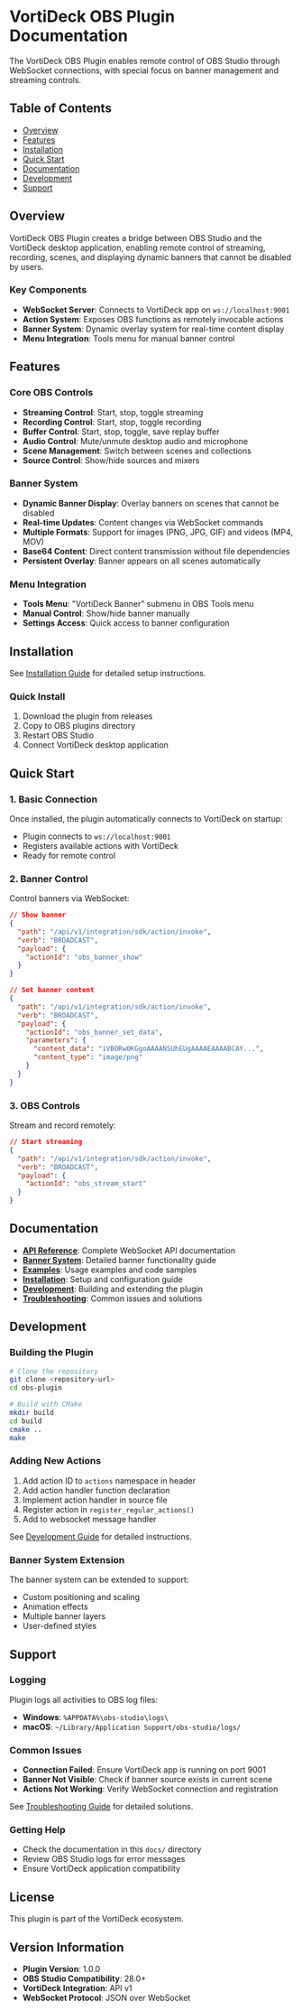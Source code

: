 # VortiDeck OBS Plugin Documentation

The VortiDeck OBS Plugin enables remote control of OBS Studio through WebSocket connections, with special focus on banner management and streaming controls.

## Table of Contents

- [Overview](#overview)
- [Features](#features)
- [Installation](#installation)
- [Quick Start](#quick-start)
- [Documentation](#documentation)
- [Development](#development)
- [Support](#support)

## Overview

VortiDeck OBS Plugin creates a bridge between OBS Studio and the VortiDeck desktop application, enabling remote control of streaming, recording, scenes, and displaying dynamic banners that cannot be disabled by users.

### Key Components

- **WebSocket Server**: Connects to VortiDeck app on `ws://localhost:9001`
- **Action System**: Exposes OBS functions as remotely invocable actions
- **Banner System**: Dynamic overlay system for real-time content display
- **Menu Integration**: Tools menu for manual banner control

## Features

### Core OBS Controls
- **Streaming Control**: Start, stop, toggle streaming
- **Recording Control**: Start, stop, toggle recording  
- **Buffer Control**: Start, stop, toggle, save replay buffer
- **Audio Control**: Mute/unmute desktop audio and microphone
- **Scene Management**: Switch between scenes and collections
- **Source Control**: Show/hide sources and mixers

### Banner System
- **Dynamic Banner Display**: Overlay banners on scenes that cannot be disabled
- **Real-time Updates**: Content changes via WebSocket commands
- **Multiple Formats**: Support for images (PNG, JPG, GIF) and videos (MP4, MOV)
- **Base64 Content**: Direct content transmission without file dependencies
- **Persistent Overlay**: Banner appears on all scenes automatically

### Menu Integration
- **Tools Menu**: "VortiDeck Banner" submenu in OBS Tools menu
- **Manual Control**: Show/hide banner manually
- **Settings Access**: Quick access to banner configuration

## Installation

See [Installation Guide](installation.md) for detailed setup instructions.

### Quick Install
1. Download the plugin from releases
2. Copy to OBS plugins directory
3. Restart OBS Studio
4. Connect VortiDeck desktop application

## Quick Start

### 1. Basic Connection
Once installed, the plugin automatically connects to VortiDeck on startup:
- Plugin connects to `ws://localhost:9001`
- Registers available actions with VortiDeck
- Ready for remote control

### 2. Banner Control
Control banners via WebSocket:

```json
// Show banner
{
  "path": "/api/v1/integration/sdk/action/invoke",
  "verb": "BROADCAST",
  "payload": {
    "actionId": "obs_banner_show"
  }
}

// Set banner content
{
  "path": "/api/v1/integration/sdk/action/invoke", 
  "verb": "BROADCAST",
  "payload": {
    "actionId": "obs_banner_set_data",
    "parameters": {
      "content_data": "iVBORw0KGgoAAAANSUhEUgAAAAEAAAABCAY...",
      "content_type": "image/png"
    }
  }
}
```

### 3. OBS Controls
Stream and record remotely:

```json
// Start streaming
{
  "path": "/api/v1/integration/sdk/action/invoke",
  "verb": "BROADCAST", 
  "payload": {
    "actionId": "obs_stream_start"
  }
}
```

## Documentation

- **[API Reference](api-reference.md)**: Complete WebSocket API documentation
- **[Banner System](banner-system.md)**: Detailed banner functionality guide
- **[Examples](examples.md)**: Usage examples and code samples
- **[Installation](installation.md)**: Setup and configuration guide
- **[Development](development.md)**: Building and extending the plugin
- **[Troubleshooting](troubleshooting.md)**: Common issues and solutions

## Development

### Building the Plugin
```bash
# Clone the repository
git clone <repository-url>
cd obs-plugin

# Build with CMake
mkdir build
cd build
cmake ..
make
```

### Adding New Actions
1. Add action ID to `actions` namespace in header
2. Add action handler function declaration
3. Implement action handler in source file
4. Register action in `register_regular_actions()`
5. Add to websocket message handler

See [Development Guide](development.md) for detailed instructions.

### Banner System Extension
The banner system can be extended to support:
- Custom positioning and scaling
- Animation effects
- Multiple banner layers
- User-defined styles

## Support

### Logging
Plugin logs all activities to OBS log files:
- **Windows**: `%APPDATA%\obs-studio\logs\`
- **macOS**: `~/Library/Application Support/obs-studio/logs/`

### Common Issues
- **Connection Failed**: Ensure VortiDeck app is running on port 9001
- **Banner Not Visible**: Check if banner source exists in current scene
- **Actions Not Working**: Verify WebSocket connection and registration

See [Troubleshooting Guide](troubleshooting.md) for detailed solutions.

### Getting Help
- Check the documentation in this `docs/` directory
- Review OBS Studio logs for error messages
- Ensure VortiDeck application compatibility

## License

This plugin is part of the VortiDeck ecosystem.

## Version Information

- **Plugin Version**: 1.0.0
- **OBS Studio Compatibility**: 28.0+
- **VortiDeck Integration**: API v1
- **WebSocket Protocol**: JSON over WebSocket 
